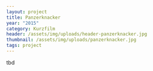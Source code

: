 ```yaml
---
layout: project
title: Panzerknacker
year: "2015"
category: Kurzfilm
header: /assets/img/uploads/header-panzerknacker.jpg
thumbnail: /assets/img/uploads/panzerknacker.jpg
tags: project
---
```

tbd